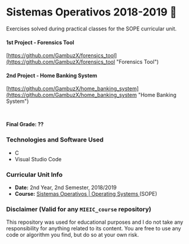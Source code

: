 # Sistemas Operativos 2018-2019 :file_folder:

Exercises solved during practical classes for the SOPE curricular unit.

#### 1st Project - Forensics Tool
[https://github.com/GambuzX/forensics_tool](https://github.com/GambuzX/forensics_tool "Forensics Tool")

#### 2nd Project - Home Banking System
[https://github.com/GambuzX/home_banking_system](https://github.com/GambuzX/home_banking_system "Home Banking System")

<br>

**Final Grade: ??**

### Technologies and Software Used
* C
* Visual Studio Code

### Curricular Unit Info
* **Date:** 2nd Year, 2nd Semester, 2018/2019
* **Course:** [Sistemas Operativos | Operating Systems ](https://sigarra.up.pt/feup/en/UCURR_GERAL.FICHA_UC_VIEW?pv_ocorrencia_id=419998 "SOPE") (SOPE)

### Disclaimer (Valid for any `MIEIC_course` repository)
This repository was used for educational purposes and I do not take any responsibility for anything related to its content. You are free to use any code or algorithm you find, but do so at your own risk.
